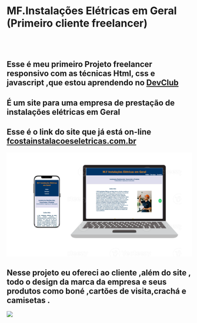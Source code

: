 <h1>MF.Instalações Elétricas em Geral (Primeiro cliente freelancer) </h1>
<br>
<br>
<h2>Esse é meu primeiro Projeto freelancer responsivo com as técnicas Html, css e javascript ,que estou aprendendo no <a href="https://rodolfomori.com.br/devclub">DevClub</a> </h2>
<h2>É um site para uma empresa de prestação de instalações elétricas em Geral </h2>
<h2>Esse é o link do site que já está on-line <a href="https://fcostainstalacoeseletricas.com.br/">fcostainstalacoeseletricas.com.br</a></h2>
<img src="https://github.com/jacqueduda/MF-el-trica/blob/main/assets/lendaaa.png?raw=true"/>
<br>
<h2>Nesse projeto eu ofereci ao cliente ,além do site , todo o design da marca da empresa e seus produtos como boné ,cartões de visita,crachá e camisetas .</h2>
<img src="https://github.com/jacqueduda/MF-el-trica/blob/main/assets/Texto%20do%20seu%20par%C3%A1grafo.png?raw=true"/>

